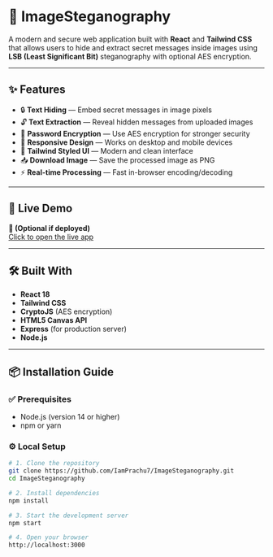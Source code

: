 # 🔐 ImageSteganography

A modern and secure web application built with **React** and **Tailwind CSS** that allows users to hide and extract secret messages inside images using **LSB (Least Significant Bit)** steganography with optional AES encryption.

---

## ✨ Features

- 🔒 **Text Hiding** — Embed secret messages in image pixels
- 🔓 **Text Extraction** — Reveal hidden messages from uploaded images
- 🔐 **Password Encryption** — Use AES encryption for stronger security
- 📱 **Responsive Design** — Works on desktop and mobile devices
- 🎨 **Tailwind Styled UI** — Modern and clean interface
- 📥 **Download Image** — Save the processed image as PNG
- ⚡ **Real-time Processing** — Fast in-browser encoding/decoding

---

## 🚀 Live Demo

**🧪 (Optional if deployed)**  
[Click to open the live app](https://ImageSteganography.onrender.com)

---

## 🛠️ Built With

- **React 18**
- **Tailwind CSS**
- **CryptoJS** (AES encryption)
- **HTML5 Canvas API**
- **Express** (for production server)
- **Node.js**

---

## 📦 Installation Guide

### ✅ Prerequisites

- Node.js (version 14 or higher)
- npm or yarn

### ⚙️ Local Setup

```bash
# 1. Clone the repository
git clone https://github.com/IamPrachu7/ImageSteganography.git
cd ImageSteganography

# 2. Install dependencies
npm install

# 3. Start the development server
npm start

# 4. Open your browser
http://localhost:3000
